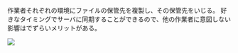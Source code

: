 

作業者それぞれの環境にファイルの保管先を複製し、その保管先をいじる。
好きなタイミングでサーバに同期することができるので、他の作業者に意図しない影響はでずらいメリットがある。

![](分散型.png)